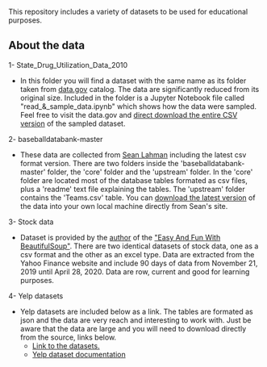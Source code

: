 This repository includes a variety of datasets to be used for educational purposes. 

## About the data

1- State_Drug_Utilization_Data_2010

  - In this folder you will find a dataset with the same name as its folder taken from [data.gov](https://catalog.data.gov/dataset/state-drug-utilization-data-2010-81ad0) catalog. The data are significantly reduced from its original size. Included in the folder is a Jupyter Notebook file called "read_&_sample_data.ipynb" which shows how the data were sampled. Feel free to visit the data.gov and [direct download the entire CSV version](https://data.medicaid.gov/api/views/mmgn-kvy5/rows.csv?accessType=DOWNLOAD) of the sampled dataset. 

2- baseballdatabank-master

  - These data are collected from [Sean Lahman](http://www.seanlahman.com/about/) including the latest csv format version. There are two folders inside the 'baseballdatabank-master' folder, the 'core' folder and the 'upstream' folder. In the 'core' folder are located most of the database tables formated as csv files, plus a 'readme' text file explaining the tables. The 'upstream' folder contains the 'Teams.csv' table. You can [download the latest version](http://www.seanlahman.com/baseball-archive/statistics/) of the data into your own local machine directly from Sean's site. 

3- Stock data

  - Dataset is provided by the [author](https://github.com/tonysla) of the ["Easy And Fun With BeautifulSoup"](https://github.com/tonysla/Easy-And-Fun-With-BeautifulSoup). There are two identical datasets of stock data, one as a csv format and the other as an excel type. Data are extracted from the Yahoo Finance website and include 90 days of data from November 21, 2019 until April 28, 2020. Data are row, current and good for learning purposes. 

4- Yelp datasets   

- Yelp datasets are included below as a link. The tables are formated as json and the data are very reach and interesting to work with. Just be aware that the data are large and you will need to download directly from the source, links below.  
  - [Link to the datasets.](https://www.yelp.com/dataset)
  - [Yelp dataset documentation](https://www.yelp.com/dataset/documentation/main)
